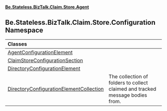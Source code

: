 #### [Be.Stateless.BizTalk.Claim.Store.Agent](README.md 'README')

## Be.Stateless.BizTalk.Claim.Store.Configuration Namespace

| Classes | |
| :--- | :--- |
| [AgentConfigurationElement](AgentConfigurationElement.md 'Be.Stateless.BizTalk.Claim.Store.Configuration.AgentConfigurationElement') | |
| [ClaimStoreConfigurationSection](ClaimStoreConfigurationSection.md 'Be.Stateless.BizTalk.Claim.Store.Configuration.ClaimStoreConfigurationSection') | |
| [DirectoryConfigurationElement](DirectoryConfigurationElement.md 'Be.Stateless.BizTalk.Claim.Store.Configuration.DirectoryConfigurationElement') | |
| [DirectoryConfigurationElementCollection](DirectoryConfigurationElementCollection.md 'Be.Stateless.BizTalk.Claim.Store.Configuration.DirectoryConfigurationElementCollection') | The collection of folders to collect claimed and tracked message bodies from. |
